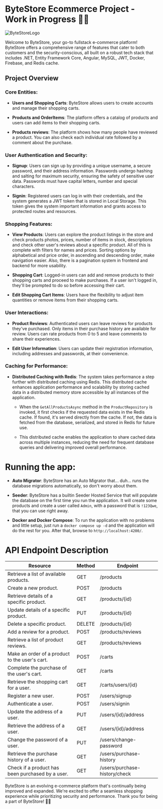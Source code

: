 # ByteStore Ecommerce Project - Work in Progress 🛒🤑

![ByteStoreLogo](https://i.postimg.cc/zD355jBh/bytestore.jpg)

Welcome to ByteStore, your go-to fullstack e-commerce platform! ByteStore offers a comprehensive range of features that cater to both customers and the security-conscious, all built on a robust tech stack that includes .NET, Entity Framework Core, Angular, MySQL, JWT, Docker, Firebase, and Redis cache.

## Project Overview

### Core Entities:

- **Users and Shopping Carts**: ByteStore allows users to create accounts and manage their shopping carts.

- **Products and OrderItems**: The platform offers a catalog of products and users can add items to their shopping carts.

- **Products reviews**: The platform shows how many people have reviewed a product. You can also check each individual rate followed by a comment about the purchase.

### User Authentication and Security:

- **Signup**: Users can sign up by providing a unique username, a secure password, and their address information. Passwords undergo hashing and salting for maximum security, ensuring the safety of sensitive user data. Passwords must have capital letters, number and special characters.

- **Signin**: Registered users can log in with their credentials, and the system generates a JWT token that is stored in Local Storage. This token gives the system important information and grants access to protected routes and resources.

### Shopping Features:

- **View Products**: Users can explore the product listings in the store and check products photos, prices, number of items in stock, descriptions and check other user's reviews about a specific product. All of this is complete with filters for names and prices. Sorting options by alphabetical and price order, in ascending and descending order, make navigation easier. Also, there is a pagination system in frontend and backend for more usability.

- **Shopping Cart**: Logged-in users can add and remove products to their shopping carts and proceed to make purchases. If a user isn't logged in, they'll be prompted to do so before accessing their cart.

- **Edit Shopping Cart Items**: Users have the flexibility to adjust item quantities or remove items from their shopping carts.

### User Interactions:

- **Product Reviews**: Authenticated users can leave reviews for products they've purchased. Only items in their purchase history are available for review. Users can rate products from 0 to 5 and leave comments to share their experiences.

- **Edit User Information**: Users can update their registration information, including addresses and passwords, at their convenience.

### Caching for Performance:

- **Distributed Caching with Redis**: The system takes performance a step further with distributed caching using Redis. This distributed cache enhances application performance and scalability by storing cached data in a distributed memory store accessible by all instances of the application.

    - When the `GetAllProductsAsync` method in the `ProductRepository` is invoked, it first checks if the requested data exists in the Redis cache. If found, it's served directly from the cache. If not, the data is fetched from the database, serialized, and stored in Redis for future use.

    - This distributed cache enables the application to share cached data across multiple instances, reducing the need for frequent database queries and delivering improved overall performance.
 
# Running the app:

- **Auto Migrator**: ByteStore has an Auto Migrator that... duh... runs the database migrations automatically, so don't worry about them.

- **Seeder**: ByteStore has a builtin Seeder Hosted Service that will populate the database on the first time you run the application. It will create some products and create a user called `Admin`, with a password that is `!123Qwe`, that you can use right away.
  
- **Docker and Docker Compose**: To run the application with no problems and little setup, just run a `docker compose up -d` and the application will do the rest for you. After that, browse to `http://localhost:4200/`.

# API Endpoint Description

| Resource                                           | Method | Endpoint                                    |
| -------------------------------------------------- | ------ | ------------------------------------------- |
| Retrieve a list of available products.             | GET    | /products                                  |
| Create a new product.                               | POST   | /products                                  |
| Retrieve details of a specific product.          | GET    | /products/{id}                             |
| Update details of a specific product.           | PUT    | /products/{id}                             |
| Delete a specific product.                           | DELETE | /products/{id}                             |
| Add a review for a product.                          | POST   | /products/reviews                          |
| Retrieve a list of product reviews.                | GET    | /products/reviews                          |
| Make an order of a product to the user's cart.   | POST   | /carts                                     |
| Complete the purchase of the user's cart.     | GET    | /carts                                     |
| Retrieve the shopping cart for a user.           | GET    | /carts/users/{id}            |
| Register a new user.                                    | POST   | /users/signup                              |
| Authenticate a user.                                    | POST   | /users/signin                              |
| Update the address of a user.                   | PUT    | /users/{id}/address                   |
| Retrieve the address of a user.                  | GET    | /users/{id}/address                   |
| Change the password of a user.                | PUT    | /users/change-password                    |
| Retrieve the purchase history of a user.     | GET    | /users/purchase-history                   |
| Check if a product has been purchased by a user. | GET    | /users/purchase-history/check             |


ByteStore is an evolving e-commerce platform that's continually being improved and expanded. We're excited to offer a seamless shopping experience while prioritizing security and performance. Thank you for being a part of ByteStore! 🛒🚀
